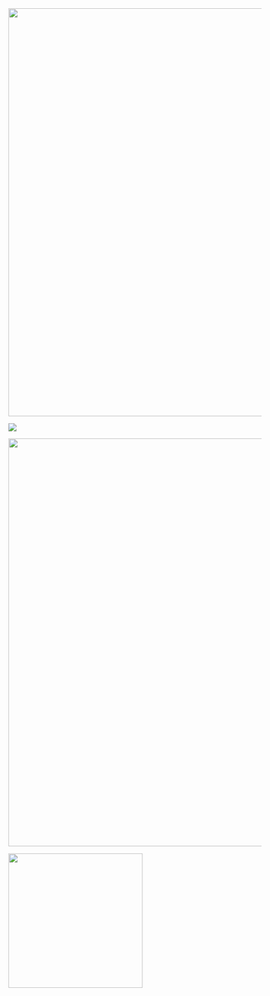 

<img src="https://user-images.githubusercontent.com/67522615/138579851-dfa490d6-1e7d-45f8-86ee-5aef7f332156.png" width="810"/>

<p float="center">
  <img src="https://user-images.githubusercontent.com/67522615/138582184-5e1fb5c4-e92d-4863-83f8-4112a64b230d.gif"/>
</p>
<img src="https://user-images.githubusercontent.com/67522615/138580131-514b089a-dfc9-469f-9188-c4266b632279.png" width="810"/>

<p float="left">
  <img src="https://user-images.githubusercontent.com/67522615/138582245-e2ef55c0-d018-47db-b5f3-0512b243a814.png" width="267"/>

</p>
